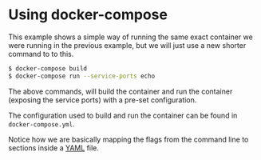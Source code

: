 # Using docker-compose
This example shows a simple way of running the same exact container we were running in the previous example, but we will just use a new shorter command to to this. 

```sh
$ docker-compose build
$ docker-compose run --service-ports echo
```

The above commands, will build the container and run the container (exposing the service ports) with a pre-set configuration. 

The configuration used to build and run the container can be found in `docker-compose.yml`.

Notice how we are basically mapping the flags from the command line to sections inside a [YAML](http://www.yaml.org/start.html) file.

